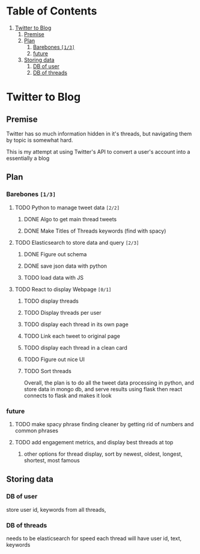 
# Table of Contents

1.  [Twitter to Blog](#org6b16bd2)
    1.  [Premise](#org183dc53)
    2.  [Plan](#org3cf8a30)
        1.  [Barebones <code>[1/3]</code>](#org414083b)
        2.  [future](#orgf3e4c13)
    3.  [Storing data](#orgfb6a598)
        1.  [DB of user](#org65e1beb)
        2.  [DB of threads](#org9e4ece3)


<a id="org6b16bd2"></a>

# Twitter to Blog


<a id="org183dc53"></a>

## Premise

Twitter has so much information hidden in it's threads, but navigating them by topic is somewhat hard.

This is my attempt at using Twitter's API to convert a user's account into a essentially a blog


<a id="org3cf8a30"></a>

## Plan


<a id="org414083b"></a>

### Barebones <code>[1/3]</code>

1.  TODO Python to manage tweet data <code>[2/2]</code>

    1.  DONE Algo to get main thread tweets
    
    2.  DONE Make Titles of Threads keywords (find with spacy)

2.  TODO Elasticsearch to store data and query <code>[2/3]</code>

    1.  DONE Figure out schema
    
    2.  DONE save json data with python
    
    3.  TODO load data with JS

3.  TODO React to display Webpage <code>[0/1]</code>

    1.  TODO display threads
    
    2.  TODO Display threads per user
    
    3.  TODO display each thread in its own page
    
    4.  TODO Link each tweet to original page
    
    5.  TODO display each thread in a clean card
    
    6.  TODO Figure out nice UI
    
    7.  TODO Sort threads
    
        Overall, the plan is to do all the tweet data processing in python, and store data in mongo db, and serve results using flask
        then react connects to flask and makes it look


<a id="orgf3e4c13"></a>

### future

1.  TODO make spacy phrase finding cleaner by getting rid of numbers and common phrases

2.  TODO add engagement metrics, and display best threads at top

    1.  other options for thread display, sort by newest, oldest, longest, shortest, most famous


<a id="orgfb6a598"></a>

## Storing data


<a id="org65e1beb"></a>

### DB of user

store user id, keywords from all threads,


<a id="org9e4ece3"></a>

### DB of threads

needs to be elasticsearch for speed
each thread will have user id, text, keywords

